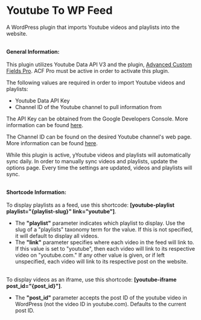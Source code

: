 # Youtube To WP Feed
A WordPress plugin that imports Youtube videos and playlists into the website.<br><br>

<strong>General Information:</strong><br><br>
This plugin utilizes Youtube Data API V3 and the plugin, <a href="https://www.advancedcustomfields.com/pro/" target="_blank">Advanced Custom Fields Pro</a>. ACF Pro must be active in order to activate this plugin.

The following values are required in order to import Youtube videos and playlists:
<ul>
    <li>Youtube Data API Key</li>
    <li>Channel ID of the Youtube channel to pull information from</li>
</ul>

The API Key can be obtained from the Google Developers Console. More information can be found <a href="https://developers.google.com/youtube/v3/getting-started" target="_blank">here</a>.

The Channel ID can be found on the desired Youtube channel's web page. More information can be found <a href="https://support.google.com/youtube/answer/3250431" target="_blank">here</a>.

While this plugin is active, yYoutube videos and playlists will automatically sync daily. In order to manually sync videos and playlists, update the options page. Every time the settings are updated, videos and playlists will sync.<br><br>
 
<strong>Shortcode Information:</strong><br><br>
To display playlists as a feed, use this shortcode: <strong>[youtube-playlist playlist="{playlist-slug}" link="youtube"]</strong>.<br>
<ul >
    <li>The <strong>"playlist"</strong> parameter indicates which playlist to display. Use the slug of a "playlists" taxonomy term for the value. If this is not specified, it will default to display all videos.</li>
    <li>The <strong>"link"</strong> parameter specifies where each video in the feed will link to. If this value is set to "youtube", then each video will link to its respective video on "youtube.com." If any other value is given, or if left unspecified, each video will link to its respective post on the website.</li> 
</ul>
<br>
To display videos as an iframe, use this shortcode: <strong>[youtube-iframe post_id="{post_id}"]</strong>.<br>
<ul>
    <li>The <strong>"post_id"</strong> parameter accepts the post ID of the youtube video in WordPress (not the video ID in youtube.com). Defaults to the current post ID.</li>
</ul>